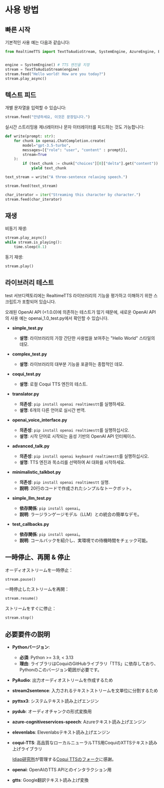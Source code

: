 # 사용 방법

## 빠른 시작

기본적인 사용 예는 다음과 같습니다:

```python
from RealtimeTTS import TextToAudioStream, SystemEngine, AzureEngine, ElevenlabsEngine


engine = SystemEngine() # TTS 엔진을 지정
stream = TextToAudioStream(engine)
stream.feed("Hello world! How are you today?")
stream.play_async()
```
## 텍스트 피드

개별 문자열을 입력할 수 있습니다:

```python
stream.feed("안녕하세요, 이것은 문장입니다.")
```

실시간 스트리밍용 제너레이터나 문자 이터레이터를 피드하는 것도 가능합니다:

```python
def write(prompt: str):
    for chunk in openai.ChatCompletion.create(
        model="gpt-3.5-turbo",
        messages=[{"role": "user", "content" : prompt}],
        stream=True
    ):
        if (text_chunk := chunk["choices"][0]["delta"].get("content")) is not None:
            yield text_chunk

text_stream = write("A three-sentence relaxing speech.")

stream.feed(text_stream)
```

```python
char_iterator = iter("Streaming this character by character.")
stream.feed(char_iterator)
```

## 재생

비동기 재생:

```python
stream.play_async()
while stream.is_playing():
    time.sleep(0.1)
```

동기 재생:

```python
stream.play()
```

## 라이브러리 테스트

test 서브디렉토리에는 RealtimeTTS 라이브러리의 기능을 평가하고 이해하기 위한 스크립트가 포함되어 있습니다.

오래된 OpenAI API (<1.0.0)에 의존하는 테스트가 많기 때문에, 새로운 OpenAI API의 사용 예는 openai_1.0_test.py에서 확인할 수 있습니다.

- **simple_test.py**
    - **설명**: 라이브러리의 가장 간단한 사용법을 보여주는 "Hello World" 스타일의 데모.

- **complex_test.py**
    - **설명**: 라이브러리의 대부분 기능을 포괄하는 종합적인 데모.

- **coqui_test.py**
    - **설명**: 로컬 Coqui TTS 엔진의 테스트.

- **translator.py**
    - **의존성**: `pip install openai realtimestt`를 실행하세요.
    - **설명**: 6개의 다른 언어로 실시간 번역.

- **openai_voice_interface.py**
    - **의존성**: `pip install openai realtimestt`를 실행하십시오.
    - **설명**: 시작 단어로 시작되는 음성 기반의 OpenAI API 인터페이스.

- **advanced_talk.py**
    - **의존성**: `pip install openai keyboard realtimestt`를 실행하십시오.
    - **설명**: TTS 엔진과 목소리를 선택하여 AI 대화를 시작하세요.

- **minimalistic_talkbot.py**
    - **의존성**: `pip install openai realtimestt` 실행.
    - **説明**: 20行のコードで作成されたシンプルなトークボット。

- **simple_llm_test.py**
    - **依存関係**: `pip install openai`。
    - **説明**: ラージランゲージモデル（LLM）との統合の簡単なデモ。

- **test_callbacks.py**
    - **依存関係**: `pip install openai`。
    - **説明**: コールバックを紹介し、実環境での待機時間をチェック可能。

## 一時停止、再開 & 停止

オーディオストリームを一時停止：

```python
stream.pause()
```

一時停止したストリームを再開：

```python
stream.resume()
```

ストリームをすぐに停止：

```python
stream.stop()
```

## 必要要件の説明

- **Pythonバージョン**:
  - **必須**: Python >= 3.9, < 3.13
  - **理由**: ライブラリはCoquiのGitHubライブラリ「TTS」に依存しており、Pythonのこのバージョン範囲が必要です。

- **PyAudio**: 出力オーディオストリームを作成するため

- **stream2sentence**: 入力されるテキストストリームを文単位に分割するため

- **pyttsx3**: システムテキスト読み上げエンジン

- **pydub**: オーディオチャンクの形式変換用

- **azure-cognitiveservices-speech**: Azureテキスト読み上げエンジン

- **elevenlabs**: Elevenlabsテキスト読み上げエンジン

- **coqui-TTS**: 高品質なローカルニューラルTTS用CoquiのXTTSテキスト読み上げライブラリ

  [Idiap研究所](https://github.com/idiap)が管理する[Coqui TTSのフォーク](https://github.com/idiap/coqui-ai-TTS)に感謝。

- **openai**: OpenAIのTTS APIとのインタラクション用

- **gtts**: Google翻訳テキスト読み上げ変換

